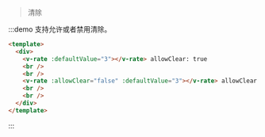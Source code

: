> 清除

:::demo 支持允许或者禁用清除。

```html
<template>
  <div>
    <v-rate :defaultValue="3"></v-rate> allowClear: true
    <br />
    <br />
    <v-rate :allowClear="false" :defaultValue="3"></v-rate> allowClear: false
    <br />
    <br />
  </div>
</template>
```
:::